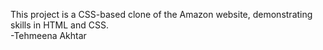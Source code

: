 This project is a CSS-based clone of the Amazon website, demonstrating skills in HTML and CSS.
<br>
                                                                                               -Tehmeena Akhtar
